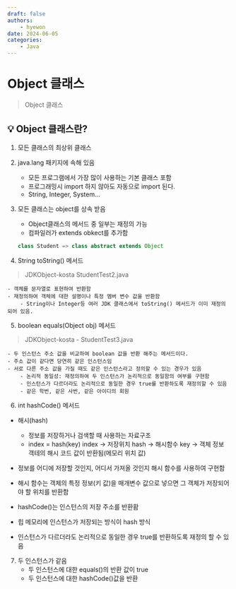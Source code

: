```yaml
---
draft: false
authors:
    - hyewon
date: 2024-06-05
categories:
    - Java
---
```


# Object 클래스

> Object 클래스

<!-- more -->

## 💡 Object 클래스란?

1. 모든 클래스의 최상위 클래스
2. java.lang 패키지에 속해 있음
    - 모든 프로그램에서 가장 많이 사용하는 기본 클래스 포함
    - 프로그래밍시 import 하지 않아도 자동으로 import 된다.
    - String, Integer, System...
3. 모든 클래스는 object를 상속 받음

    - Object클래스의 메서드 중 일부는 재정의 가능
    - 컴파일러가 extends obkect를 추가함

    ```java
    class Student => class abstract extends Object
    ```

4. String toString() 메서드

> JDKObject-kosta StudentTest2.java

    - 객체를 문자열로 표현하여 반환함
    - 재정의하여 객체에 대한 설명이나 특정 멤버 변수 값을 반환함
        - String이나 Integer등 여러 JDK 클래스에서 toString() 메서드가 이미 재정의 되어 있음.

5. boolean equals(Object obj) 메서드

> JDKObject-kosta - StudentTest3.java

    - 두 인스턴스 주소 값을 비교하여 boolean 값을 반환 해주는 메서드이다.
    - 주소 값이 같다면 당연히 같은 인스턴스임
    - 서로 다른 주소 값을 가질 때도 같은 인스턴스라고 정의할 수 있는 경우가 있음
        - 논리적 동일성: 재정의하여 두 인스턴스가 논리적으로 동일함의 여부를 구현함
        - 인스턴스가 다르더라도 논리적으로 동일한 경우 true를 반환하도록 재정의할 수 있음
        - 같은 학번, 같은 사번, 같은 아이디의 회원

6. int hashCode() 메서드

-   해시(hash)

    -   정보를 저장하거나 검색할 때 사용하는 자료구조
    -   index = hash(key)
        index -> 저장위치
        hash -> 해시함수
        key -> 객체 정보
        객테의 해시 코드 값이 반환됨(메모리 위치 값)

-   정보를 어디에 저장할 것인지, 어디서 가져올 것인지 해시 함수를 사용하여 구현함
-   해시 함수는 객체의 특정 정보(키 값)을 매개변수 값으로 넣으면 그 객체가 저장되어야 할 위치를 반환함
-   hashCode()는 인스턴스의 저장 주소를 반환홤
-   힙 메모리에 인스턴스가 저장되는 방식이 hash 방식
-   인스턴스가 다르더라도 논리적으로 동일한 경우 true를 반환하도록 재정의 할 수 있음

7. 두 인스턴스가 같음
    - 두 인스턴스에 대한 equals()의 반환 값이 true
    - 두 인스턴스에 대한 hashCode()값을 반환
